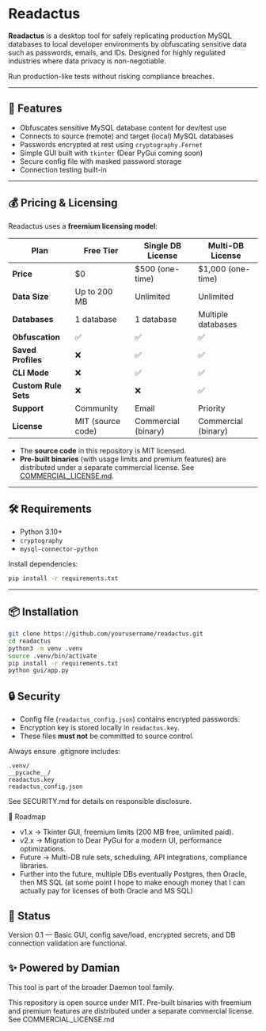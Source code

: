 # Readactus

**Readactus** is a desktop tool for safely replicating production MySQL databases to local developer environments by obfuscating sensitive data such as passwords, emails, and IDs. Designed for highly regulated industries where data privacy is non-negotiable.

Run production-like tests without risking compliance breaches.

---

## 🚀 Features

- Obfuscates sensitive MySQL database content for dev/test use
- Connects to source (remote) and target (local) MySQL databases
- Passwords encrypted at rest using `cryptography.Fernet`
- Simple GUI built with `tkinter` (Dear PyGui coming soon)
- Secure config file with masked password storage
- Connection testing built-in

---

## 💰 Pricing & Licensing

Readactus uses a **freemium licensing model**:

| Plan | Free Tier | Single DB License | Multi-DB License |
|------|-----------|-------------------|------------------|
| **Price** | $0 | $500 (one-time) | $1,000 (one-time) |
| **Data Size** | Up to 200 MB | Unlimited | Unlimited |
| **Databases** | 1 database | 1 database | Multiple databases |
| **Obfuscation** | ✅ | ✅ | ✅ |
| **Saved Profiles** | ❌ | ✅ | ✅ |
| **CLI Mode** | ❌ | ✅ | ✅ |
| **Custom Rule Sets** | ❌ | ❌ | ✅ |
| **Support** | Community | Email | Priority |
| **License** | MIT (source code) | Commercial (binary) | Commercial (binary) |

- The **source code** in this repository is MIT licensed.
- **Pre-built binaries** (with usage limits and premium features) are distributed under a separate commercial license. See [COMMERCIAL_LICENSE.md](./COMMERCIAL_LICENSE.md).

---

## 🛠 Requirements

- Python 3.10+
- `cryptography`
- `mysql-connector-python`

Install dependencies:
```bash
pip install -r requirements.txt
```

---

## 📦 Installation
```bash
git clone https://github.com/yourusername/readactus.git
cd readactus
python3 -m venv .venv
source .venv/bin/activate
pip install -r requirements.txt
python gui/app.py
```

## 🔒 Security

* Config file (`readactus_config.json`) contains encrypted passwords.
* Encryption key is stored locally in `readactus.key`.
* These files **must not** be committed to source control.

Always ensure .gitignore includes:

```
.venv/
__pycache__/
readactus.key
readactus_config.json
```

See SECURITY.md for details on responsible disclosure.

🧭 Roadmap

* v1.x → Tkinter GUI, freemium limits (200 MB free, unlimited paid).
* v2.x → Migration to Dear PyGui for a modern UI, performance optimizations.
* Future → Multi-DB rule sets, scheduling, API integrations, compliance libraries.
* Further into the future, multiple DBs eventually Postgres, then Oracle, then MS SQL (at some point I hope to make enough money that I can actually pay for licenses of both Oracle and MS SQL)


## 🧪 Status
Version 0.1 — Basic GUI, config save/load, encrypted secrets, and DB connection validation are functional.

## ✨ Powered by Damian
This tool is part of the broader Daemon tool family.

This repository is open source under MIT. Pre-built binaries with freemium and premium features are distributed under a separate commercial license. See COMMERCIAL_LICENSE.md
